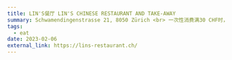 ```yaml
---
title: LIN'S餐厅 LIN'S CHINESE RESTAURANT AND TAKE-AWAY
summary: Schwamendingenstrasse 21, 8050 Zürich <br> 一次性消费满30 CHF时，持卡人可享堂食9折优惠
tags:
  - eat
date: 2023-02-06
external_link: https://lins-restaurant.ch/
---
```

